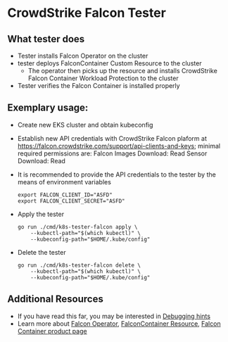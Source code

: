 # CrowdStrike Falcon Tester

## What tester does

 - Tester installs Falcon Operator on the cluster
 - tester deploys FalconContainer Custom Resource to the cluster
    - The operator then picks up the resource and installs CrowdStrike Falcon Container Workload Protection to the cluster
 - Tester verifies the Falcon Container is installed properly

## Exemplary usage:

 - Create new EKS cluster and obtain kubeconfig

 - Establish new API credentials with CrowdStrike Falcon plaform at https://falcon.crowdstrike.com/support/api-clients-and-keys; minimal required permissions are:
     Falcon Images Download: Read
     Sensor Download: Read

 - It is recommended to provide the API credentials to the tester by the means of environment variables
   ```
   export FALCON_CLIENT_ID="ASFD"
   export FALCON_CLIENT_SECRET="ASFD"
   ```

 - Apply the tester
   ```
   go run ./cmd/k8s-tester-falcon apply \
       --kubectl-path="$(which kubectl)" \
       --kubeconfig-path="$HOME/.kube/config"
   ```
 - Delete the tester
   ```
   go run ./cmd/k8s-tester-falcon delete \
       --kubectl-path="$(which kubectl)" \
       --kubeconfig-path="$HOME/.kube/config"
   ```

## Additional Resources
 - If you have read this far, you may be interested in [Debugging hints](https://github.com/CrowdStrike/falcon-operator/tree/main/docs/container#troubleshooting)
 - Learn more about [Falcon Operator](https://github.com/CrowdStrike/falcon-operator), [FalconContainer Resource](https://github.com/CrowdStrike/falcon-operator/tree/main/docs/container), [Falcon Container product page](https://www.crowdstrike.com/products/cloud-security/falcon-cloud-workload-protection/container-security/)
